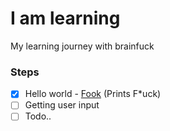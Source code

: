 # I am learning

My learning journey with brainfuck


### Steps

- [X] Hello world - [Fook](/fook.fb) (Prints F*uck)
- [ ] Getting user input
- [ ] Todo..
